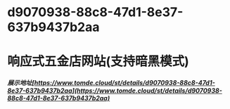 # d9070938-88c8-47d1-8e37-637b9437b2aa
# 响应式五金店网站(支持暗黑模式)
##### 展示地址[https://www.tomde.cloud/st/details/d9070938-88c8-47d1-8e37-637b9437b2aa](https://www.tomde.cloud/st/details/d9070938-88c8-47d1-8e37-637b9437b2aa)
